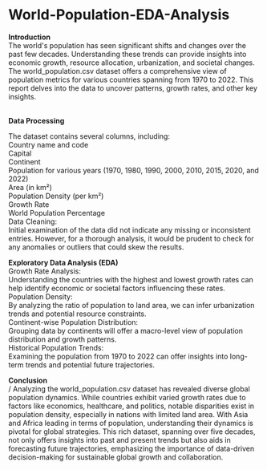 # World-Population-EDA-Analysis

**Introduction**<br/>
The world's population has seen significant shifts and changes over the past few decades. Understanding these trends can provide insights into economic growth, resource allocation, urbanization, and societal changes. The world_population.csv dataset offers a comprehensive view of population metrics for various countries spanning from 1970 to 2022. This report delves into the data to uncover patterns, growth rates, and other key insights.<br/>
<br/>

**Data Processing**<br/>

The dataset contains several columns, including:<br/>
Country name and code<br/>
Capital<br/>
Continent<br/>
Population for various years (1970, 1980, 1990, 2000, 2010, 2015, 2020, and 2022)<br/>
Area (in km²)<br/>
Population Density (per km²)<br/>
Growth Rate<br/>
World Population Percentage<br/>
Data Cleaning:<br>
Initial examination of the data did not indicate any missing or inconsistent entries. However, for a thorough analysis, it would be prudent to check for any anomalies or outliers that could skew the results.<br/>

**Exploratory Data Analysis (EDA)**<br/>
Growth Rate Analysis:<br/>
Understanding the countries with the highest and lowest growth rates can help identify economic or societal factors influencing these rates.<br/>
Population Density:<br/>
By analyzing the ratio of population to land area, we can infer urbanization trends and potential resource constraints.<br/>
Continent-wise Population Distribution:<br/>
Grouping data by continents will offer a macro-level view of population distribution and growth patterns.<br/>
Historical Population Trends:<br/>
Examining the population from 1970 to 2022 can offer insights into long-term trends and potential future trajectories.<br/>

**Conclusion**<br>/
Analyzing the world_population.csv dataset has revealed diverse global population dynamics. While countries exhibit varied growth rates due to factors like economics, healthcare, and politics, notable disparities exist in population density, especially in nations with limited land area. With Asia and Africa leading in terms of population, understanding their dynamics is pivotal for global strategies. This rich dataset, spanning over five decades, not only offers insights into past and present trends but also aids in forecasting future trajectories, emphasizing the importance of data-driven decision-making for sustainable global growth and collaboration.
